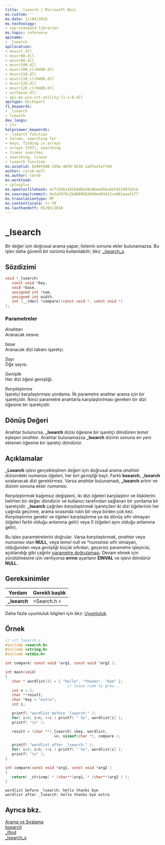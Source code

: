 ```yaml
---
title: _lsearch | Microsoft Docs
ms.custom: ''
ms.date: 11/04/2016
ms.technology:
- cpp-standard-libraries
ms.topic: reference
apiname:
- _lsearch
apilocation:
- msvcrt.dll
- msvcr80.dll
- msvcr90.dll
- msvcr100.dll
- msvcr100_clr0400.dll
- msvcr110.dll
- msvcr110_clr0400.dll
- msvcr120.dll
- msvcr120_clr0400.dll
- ucrtbase.dll
- api-ms-win-crt-utility-l1-1-0.dll
apitype: DLLExport
f1_keywords:
- _lsearch
- lsearch
dev_langs:
- C++
helpviewer_keywords:
- _lsearch function
- values, searching for
- keys, finding in arrays
- arrays [CRT], searching
- linear searches
- searching, linear
- lsearch function
ms.assetid: 8200f608-159a-46f0-923b-1a37ee1af7e0
author: corob-msft
ms.author: corob
ms.workload:
- cplusplus
ms.openlocfilehash: 4cfcb5b3182b4d8a30c6bee65bc6efd3199fd3c6
ms.sourcegitcommit: be2a7679c2bd80968204dee03d13ca961eaa31ff
ms.translationtype: MT
ms.contentlocale: tr-TR
ms.lasthandoff: 05/03/2018
---
```

# <a name="lsearch"></a>_lsearch

Bir değer için doğrusal arama yapar; listenin sonuna ekler bulunamazsa. Bu işlev daha güvenli bir sürümü kullanılabilir; bkz: [_lsearch_s](lsearch-s.md).

## <a name="syntax"></a>Sözdizimi

```C
void *_lsearch(
   const void *key,
   void *base,
   unsigned int *num,
   unsigned int width,
   int (__cdecl *compare)(const void *, const void *)
);
```

### <a name="parameters"></a>Parametreler

*Anahtarı*<br/>
Aranacak nesne.

*base*<br/>
Aranacak dizi tabanı işaretçi.

*Sayı*<br/>
Öğe sayısı.

*Genişlik*<br/>
Her dizi öğesi genişliği.

*Karşılaştırma*<br/>
İşaretçi karşılaştırması yordama. İlk parametre anahtar arama için bir işaretçidir. İkinci parametre anahtarla karşılaştırılması gereken bir dizi öğesine bir işaretçidir.

## <a name="return-value"></a>Dönüş Değeri

Anahtar bulunursa, **_lsearch** dizisi öğesine bir işaretçi döndüren *temel* eşleşen *anahtar*. Anahtar bulunamazsa **_lsearch** dizinin sonuna en yeni eklenen öğesine bir işaretçi döndürür.

## <a name="remarks"></a>Açıklamalar

**_Lsearch** işlevi gerçekleştiren değeri için doğrusal arama *anahtar* dizisindeki *numarası* öğeleri, her biri *genişliği* bayt. Farklı **bsearch**, **_lsearch** sıralanacak dizi gerektirmez. Varsa *anahtar* bulunamadı, **_lsearch** artırır ve dizinin sonuna ekler *numarası*.

*Karşılaştırmak* bağımsız değişkeni, iki dizi öğeleri karşılaştırır ve ilişkilerini belirten bir değer döndürür ve kullanıcı tarafından sağlanan bir yordama bir işaretçidir. **_lsearch** çağrıları *karşılaştırmak* işaretçileri iki dizi öğelerinin her çağrıda geçirme, arama sırasında rutin bir veya birden çok kez. *Karşılaştırma* gerekir ve öğeleri karşılaştırma ya da dönüş sıfır olmayan (öğeleri farklı olduğu anlamına gelir) veya 0 (öğeleri aynı olduğu anlamına gelir).

Bu işlev parametrelerini doğrular. Varsa *karşılaştırmak*, *anahtar* veya *numarası* olan **NULL**, veya *temel* null ve **numarası*  sıfır olmayan, olduğundan veya *genişliği* küçük sıfırdan, geçersiz parametre işleyicisi, açıklandığı gibi çağrılır [parametre doğrulaması](../../c-runtime-library/parameter-validation.md). Devam etmek için yürütülmesine izin veriliyorsa **errno** ayarlanır **EINVAL** ve işlevi döndürür **NULL**.

## <a name="requirements"></a>Gereksinimler

|Yordam|Gerekli başlık|
|-------------|---------------------|
|**_lsearch**|\<Search.h >|

Daha fazla uyumluluk bilgileri için bkz: [Uyumluluk](../../c-runtime-library/compatibility.md).

## <a name="example"></a>Örnek

```C
// crt_lsearch.c
#include <search.h>
#include <string.h>
#include <stdio.h>

int compare( const void *arg1, const void *arg2 );

int main(void)
{
   char * wordlist[4] = { "hello", "thanks", "bye" };
                            // leave room to grow...
   int n = 3;
   char **result;
   char *key = "extra";
   int i;

   printf( "wordlist before _lsearch:" );
   for( i=0; i<n; ++i ) printf( " %s", wordlist[i] );
   printf( "\n" );

   result = (char **)_lsearch( &key, wordlist,
                      &n, sizeof(char *), compare );

   printf( "wordlist after _lsearch:" );
   for( i=0; i<n; ++i ) printf( " %s", wordlist[i] );
   printf( "\n" );
}

int compare(const void *arg1, const void *arg2 )
{
   return( _stricmp( * (char**)arg1, * (char**)arg2 ) );
}
```

```Output
wordlist before _lsearch: hello thanks bye
wordlist after _lsearch: hello thanks bye extra
```

## <a name="see-also"></a>Ayrıca bkz.

[Arama ve Sıralama](../../c-runtime-library/searching-and-sorting.md)<br/>
[bsearch](bsearch.md)<br/>
[_lfind](lfind.md)<br/>
[_lsearch_s](lsearch-s.md)<br/>
